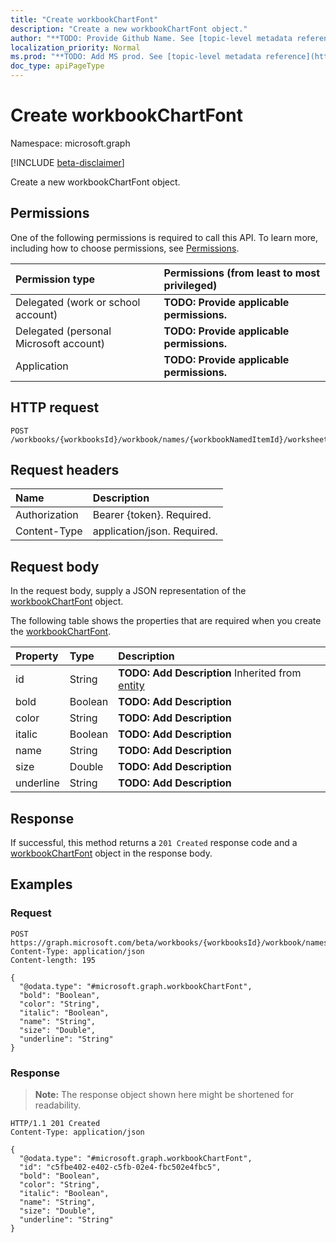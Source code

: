 ```yaml
---
title: "Create workbookChartFont"
description: "Create a new workbookChartFont object."
author: "**TODO: Provide Github Name. See [topic-level metadata reference](https://msgo.azurewebsites.net/add/document/guidelines/metadata.html#topic-level-metadata)**"
localization_priority: Normal
ms.prod: "**TODO: Add MS prod. See [topic-level metadata reference](https://msgo.azurewebsites.net/add/document/guidelines/metadata.html#topic-level-metadata)**"
doc_type: apiPageType
---
```


# Create workbookChartFont
Namespace: microsoft.graph

[!INCLUDE [beta-disclaimer](../../includes/beta-disclaimer.md)]

Create a new workbookChartFont object.

## Permissions
One of the following permissions is required to call this API. To learn more, including how to choose permissions, see [Permissions](/graph/permissions-reference).

|Permission type|Permissions (from least to most privileged)|
|:---|:---|
|Delegated (work or school account)|**TODO: Provide applicable permissions.**|
|Delegated (personal Microsoft account)|**TODO: Provide applicable permissions.**|
|Application|**TODO: Provide applicable permissions.**|

## HTTP request

<!-- {
  "blockType": "ignored"
}
-->
``` http
POST /workbooks/{workbooksId}/workbook/names/{workbookNamedItemId}/worksheet/charts/{workbookChartId}/axes/categoryAxis/title/format/font
```

## Request headers
|Name|Description|
|:---|:---|
|Authorization|Bearer {token}. Required.|
|Content-Type|application/json. Required.|

## Request body
In the request body, supply a JSON representation of the [workbookChartFont](../resources/workbookchartfont.md) object.

The following table shows the properties that are required when you create the [workbookChartFont](../resources/workbookchartfont.md).

|Property|Type|Description|
|:---|:---|:---|
|id|String|**TODO: Add Description** Inherited from [entity](../resources/entity.md)|
|bold|Boolean|**TODO: Add Description**|
|color|String|**TODO: Add Description**|
|italic|Boolean|**TODO: Add Description**|
|name|String|**TODO: Add Description**|
|size|Double|**TODO: Add Description**|
|underline|String|**TODO: Add Description**|



## Response

If successful, this method returns a `201 Created` response code and a [workbookChartFont](../resources/workbookchartfont.md) object in the response body.

## Examples

### Request
<!-- {
  "blockType": "request",
  "name": "create_workbookchartfont_from_"
}
-->
``` http
POST https://graph.microsoft.com/beta/workbooks/{workbooksId}/workbook/names/{workbookNamedItemId}/worksheet/charts/{workbookChartId}/axes/categoryAxis/title/format/font
Content-Type: application/json
Content-length: 195

{
  "@odata.type": "#microsoft.graph.workbookChartFont",
  "bold": "Boolean",
  "color": "String",
  "italic": "Boolean",
  "name": "String",
  "size": "Double",
  "underline": "String"
}
```


### Response
>**Note:** The response object shown here might be shortened for readability.
<!-- {
  "blockType": "response",
  "truncated": true,
  "@odata.type": "microsoft.graph.workbookChartFont"
}
-->
``` http
HTTP/1.1 201 Created
Content-Type: application/json

{
  "@odata.type": "#microsoft.graph.workbookChartFont",
  "id": "c5fbe402-e402-c5fb-02e4-fbc502e4fbc5",
  "bold": "Boolean",
  "color": "String",
  "italic": "Boolean",
  "name": "String",
  "size": "Double",
  "underline": "String"
}
```

